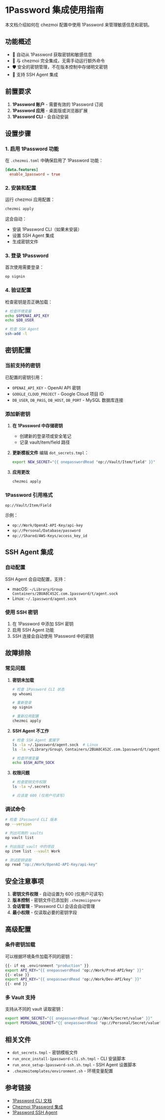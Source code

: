 # 1Password 集成使用指南

本文档介绍如何在 chezmoi 配置中使用 1Password 来管理敏感信息和密钥。

## 功能概述

- 🔐 自动从 1Password 获取密钥和敏感信息
- 🚀 与 chezmoi 完全集成，无需手动运行额外命令
- 🛡️ 安全的密钥管理，不在版本控制中存储明文密钥
- 🔄 支持 SSH Agent 集成

## 前置要求

1. **1Password 账户** - 需要有效的 1Password 订阅
2. **1Password 应用** - 桌面版或浏览器扩展
3. **1Password CLI** - 会自动安装

## 设置步骤

### 1. 启用 1Password 功能

在 `.chezmoi.toml` 中确保启用了 1Password 功能：

```toml
[data.features]
  enable_1password = true
```

### 2. 安装和配置

运行 chezmoi 应用配置：

```bash
chezmoi apply
```

这会自动：
- 安装 1Password CLI（如果未安装）
- 设置 SSH Agent 集成
- 生成密钥文件

### 3. 登录 1Password

首次使用需要登录：

```bash
op signin
```

### 4. 验证配置

检查密钥是否正确加载：

```bash
# 检查环境变量
echo $OPENAI_API_KEY
echo $DB_USER

# 检查 SSH Agent
ssh-add -l
```

## 密钥配置

### 当前支持的密钥

已配置的密钥引用：

- `OPENAI_API_KEY` - OpenAI API 密钥
- `GOOGLE_CLOUD_PROJECT` - Google Cloud 项目 ID
- `DB_USER`, `DB_PASS`, `DB_HOST`, `DB_PORT` - MySQL 数据库连接

### 添加新密钥

1. **在 1Password 中存储密钥**
   - 创建新的登录项或安全笔记
   - 记录 vault/item/field 路径

2. **更新模板文件**
   编辑 `dot_secrets.tmpl`：
   ```bash
   export NEW_SECRET="{{ onepasswordRead "op://Vault/Item/field" }}"
   ```

3. **应用更改**
   ```bash
   chezmoi apply
   ```

### 1Password 引用格式

```
op://Vault/Item/Field
```

示例：
- `op://Work/OpenAI-API-Key/api-key`
- `op://Personal/Database/password`
- `op://Shared/AWS-Keys/access_key_id`

## SSH Agent 集成

### 自动配置

SSH Agent 会自动配置，支持：
- macOS: `~/Library/Group Containers/2BUA8C4S2C.com.1password/t/agent.sock`
- Linux: `~/.1password/agent.sock`

### 使用 SSH 密钥

1. 在 1Password 中添加 SSH 密钥
2. 启用 SSH Agent 功能
3. SSH 连接会自动使用 1Password 中的密钥

## 故障排除

### 常见问题

1. **密钥未加载**
   ```bash
   # 检查 1Password CLI 状态
   op whoami
   
   # 重新登录
   op signin
   
   # 重新应用配置
   chezmoi apply
   ```

2. **SSH Agent 不工作**
   ```bash
   # 检查 SSH Agent 套接字
   ls -la ~/.1password/agent.sock  # Linux
   ls -la ~/Library/Group\ Containers/2BUA8C4S2C.com.1password/t/agent.sock  # macOS
   
   # 检查环境变量
   echo $SSH_AUTH_SOCK
   ```

3. **权限问题**
   ```bash
   # 检查密钥文件权限
   ls -la ~/.secrets
   
   # 应该是 600 (仅用户可读写)
   ```

### 调试命令

```bash
# 检查 1Password CLI 版本
op --version

# 列出可用的 vaults
op vault list

# 列出指定 vault 中的项目
op item list --vault Work

# 测试密钥读取
op read "op://Work/OpenAI-API-Key/api-key"
```

## 安全注意事项

1. **密钥文件权限** - 自动设置为 600 (仅用户可读写)
2. **版本控制** - 密钥文件已添加到 `.chezmoiignore`
3. **会话管理** - 1Password CLI 会话会自动管理
4. **最小权限** - 仅读取必要的密钥字段

## 高级配置

### 条件密钥加载

可以根据环境条件加载不同的密钥：

```bash
{{- if eq .environment "production" }}
export API_KEY="{{ onepasswordRead "op://Work/Prod-API/key" }}"
{{- else }}
export API_KEY="{{ onepasswordRead "op://Work/Dev-API/key" }}"
{{- end }}
```

### 多 Vault 支持

支持从不同的 vault 读取密钥：

```bash
export WORK_SECRET="{{ onepasswordRead "op://Work/Secret/value" }}"
export PERSONAL_SECRET="{{ onepasswordRead "op://Personal/Secret/value" }}"
```

## 相关文件

- `dot_secrets.tmpl` - 密钥模板文件
- `run_once_install-1password-cli.sh.tmpl` - CLI 安装脚本
- `run_once_setup-1password-ssh.sh.tmpl` - SSH Agent 设置脚本
- `.chezmoitemplates/environment.sh` - 环境变量配置

## 参考链接

- [1Password CLI 文档](https://developer.1password.com/docs/cli/)
- [Chezmoi 1Password 集成](https://www.chezmoi.io/user-guide/password-managers/1password/)
- [1Password SSH Agent](https://developer.1password.com/docs/ssh/)
